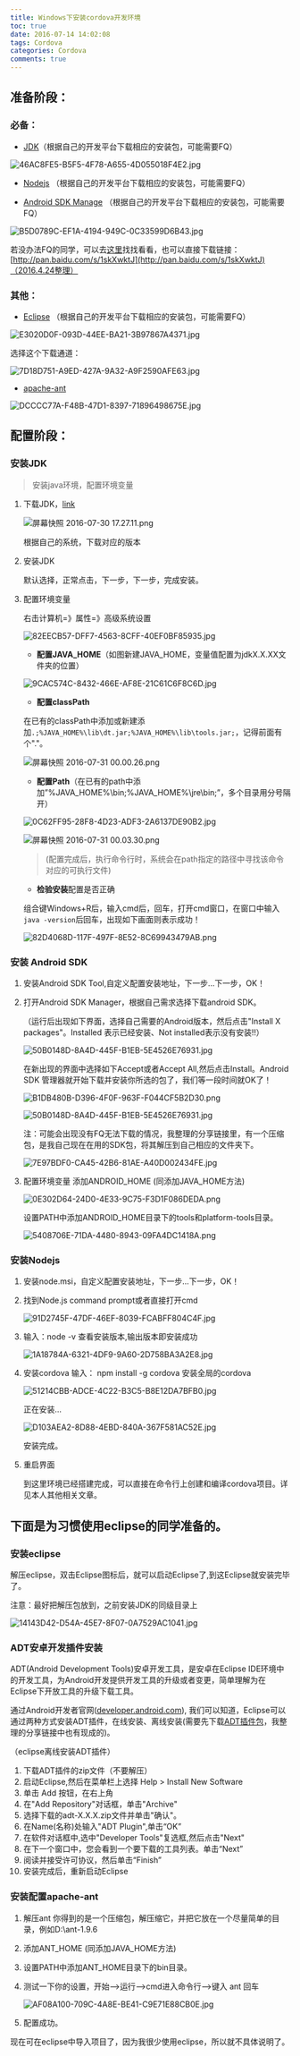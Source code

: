```yaml
---
title: Windows下安装cordova开发环境
toc: true
date: 2016-07-14 14:02:08
tags: Cordova
categories: Cordova
comments: true
---
```

## 准备阶段：

### 必备：

- [JDK](http://www.oracle.com/technetwork/java/javase/downloads/jdk8-downloads-2133151.html)（根据自己的开发平台下载相应的安装包，可能需要FQ）
<!-- more -->
![46AC8FE5-B5F5-4F78-A655-4D055018F4E2.jpg](http://ww3.sinaimg.in/large/72f96cbagw1f6d5lisumzj20f908i0ty.jpg)

- [Nodejs](https://nodejs.org/en/download/)  （根据自己的开发平台下载相应的安装包，可能需要FQ）

- [Android SDK Manage](http://developer.android.com/sdk/index.html)  （根据自己的开发平台下载相应的安装包，可能需要FQ）

![B5D0789C-EF1A-4194-949C-0C33599D6B43.jpg](http://ww2.sinaimg.in/large/72f96cbagw1f6d5mvz8qvj20lw0ckjs9.jpg)

若没办法FQ的同学，可以去[这里](https://github.com/inferjay/AndroidDevTools/)找找看看，也可以直接下载链接：[http://pan.baidu.com/s/1skXwktJ](http://pan.baidu.com/s/1skXwktJ)（2016.4.24整理）

### 其他：

- [Eclipse](https://www.eclipse.org/downloads/)  （根据自己的开发平台下载相应的安装包，可能需要FQ）

![E3020D0F-093D-44EE-BA21-3B97867A4371.jpg](http://ww3.sinaimg.in/large/72f96cbagw1f6d5oeaiyvj20nb07u74t.jpg)

选择这个下载通道：

![7D18D751-A9ED-427A-9A32-A9F2590AFE63.jpg](http://ww4.sinaimg.in/large/72f96cbagw1f6d5oyzr6uj20el0400so.jpg)

- [apache-ant](http://ant.apache.org/bindownload.cgi)

![DCCCC77A-F48B-47D1-8397-71896498675E.jpg](http://ww3.sinaimg.in/large/72f96cbagw1f6d5pxwi7pj20hy05rgmf.jpg)



## 配置阶段：

### 安装JDK

> 安装java环境，配置环境变量

1. 下载JDK，[link](http://www.oracle.com/technetwork/java/javase/downloads/jdk8-downloads-2133151.html)

	![屏幕快照 2016-07-30 17.27.11.png](http://ww1.sinaimg.in/large/72f96cbagw1f6c2hkxorgj20f408n76s.jpg)

	根据自己的系统，下载对应的版本

2. 安装JDK

	默认选择，正常点击，下一步，下一步，完成安装。

3. 配置环境变量

	右击计算机=》属性=》高级系统设置

	![82EECB57-DFF7-4563-8CFF-40EF0BF85935.jpg](http://ww2.sinaimg.in/large/72f96cbagw1f6c2nylc7sj20cv0eb0t7.jpg)

	* **配置JAVA_HOME**（如图新建JAVA_HOME，变量值配置为jdkX.X.XX文件夹的位置）

	![9CAC574C-8432-466E-AF8E-21C61C6F8C6D.jpg](http://ww3.sinaimg.in/large/72f96cbagw1f6c2pxpxzxj20bx063mxd.jpg)

	* **配置classPath**

	在已有的classPath中添加或新建添加`.;%JAVA_HOME%\lib\dt.jar;%JAVA_HOME%\lib\tools.jar;`，记得前面有个"."。

	![屏幕快照 2016-07-31 00.00.26.png](http://ww4.sinaimg.in/large/72f96cbagw1f6cdme9unqj20hm05u0tl.jpg)

	* **配置Path**（在已有的path中添加”%JAVA_HOME%\bin;%JAVA_HOME%\jre\bin;”，多个目录用分号隔开）

	![0C62FF95-28F8-4D23-ADF3-2A6137DE90B2.jpg](http://ww4.sinaimg.in/large/72f96cbagw1f6c2rih4t6j20bx067dg2.jpg)

	![屏幕快照 2016-07-31 00.03.30.png](http://ww1.sinaimg.in/large/72f96cbagw1f6cdpplgylj20db068jsk.jpg)

	>(配置完成后，执行命令行时，系统会在path指定的路径中寻找该命令对应的可执行文件)

	* **检验安装**配置是否正确

	组合键Windows+R后，输入cmd后，回车，打开cmd窗口，在窗口中输入`java -version`后回车，出现如下画面则表示成功！

	![82D4068D-117F-497F-8E52-8C69943479AB.png](http://ww3.sinaimg.in/large/72f96cbagw1f6c2tfy1vpj20em029t8x.jpg)




### 安装 Android SDK

1. 安装Android SDK Tool,自定义配置安装地址，下一步...下一步，OK！

2. 打开Android SDK Manager，根据自己需求选择下载android SDK。

	（运行后出现如下界面，选择自己需要的Android版本，然后点击"Install X packages"。Installed 表示已经安装、Not installed表示没有安装!!）

	![50B0148D-8A4D-445F-B1EB-5E4526E76931.jpg](http://ww4.sinaimg.in/large/72f96cbagw1f6d5vy3oyjj20fx0cv0wv.jpg)

	在新出现的界面中选择如下Accept或者Accept All,然后点击Install。Android SDK 管理器就开始下载并安装你所选的包了，我们等一段时间就OK了！

	![B1DB480B-D396-4F0F-963F-F044CF5B2D30.png](http://ww3.sinaimg.in/large/72f96cbagw1f6d5wxqeyej20gm0a777d.jpg)

	![50B0148D-8A4D-445F-B1EB-5E4526E76931.jpg](http://ww4.sinaimg.in/large/72f96cbagw1f6d5xhnl0bj20fx0cv0wv.jpg)

	注：可能会出现没有FQ无法下载的情况，我整理的分享链接里，有一个压缩包，是我自己现在在用的SDK包，将其解压到自己相应的文件夹下。

	![7E97BDF0-CA45-42B6-81AE-A40D002434FE.jpg](http://ww4.sinaimg.in/large/72f96cbagw1f6d5yiwqa0j20go0avjs2.jpg)

3. 配置环境变量
	添加ANDROID_HOME (同添加JAVA_HOME方法)

	![0E302D64-24D0-4E33-9C75-F3D1F086DEDA.png](http://ww1.sinaimg.in/large/72f96cbagw1f6d5z3gbt4j20ij05at9m.jpg)

	设置PATH中添加ANDROID_HOME目录下的tools和platform-tools目录。

	![5408706E-71DA-4480-8943-09FA4DC1418A.png](http://ww3.sinaimg.in/large/72f96cbagw1f6d5zlu57gj20fg0fmwhy.jpg)


### 安装Nodejs

1. 安装node.msi，自定义配置安装地址，下一步...下一步，OK！

2. 找到Node.js command prompt或者直接打开cmd

	![91D2745F-47DF-46EF-8039-FCABFF804C4F.jpg](http://ww1.sinaimg.in/large/72f96cbagw1f6d60xte0xj206p05jt8o.jpg)

3. 输入：node -v 查看安装版本,输出版本即安装成功

	![1A18784A-6321-4DF9-9A60-2D758BA3A2E8.jpg](http://ww1.sinaimg.in/large/72f96cbagw1f6d6184ec2j204v01ua9u.jpg)

4. 安装cordova
	输入： npm install -g cordova   安装全局的cordova

	![51214CBB-ADCE-4C22-B3C5-B8E12DA7BFB0.jpg](http://ww1.sinaimg.in/large/72f96cbagw1f6d61gmpi5j208401a0sj.jpg)

	正在安装...

	![D103AEA2-8D88-4EBD-840A-367F581AC52E.jpg](http://ww4.sinaimg.in/large/72f96cbagw1f6d61s3i0rj20qz07hgmw.jpg)

	安装完成。

5. 重启界面

	到这里环境已经搭建完成，可以直接在命令行上创建和编译cordova项目。详见本人其他相关文章。



## 下面是为习惯使用eclipse的同学准备的。

### 安装eclipse

解压eclipse，双击Eclipse图标后，就可以启动Eclipse了,到这Eclipse就安装完毕了。

注意：最好把解压包放到，之前安装JDK的同级目录上

![14143D42-D54A-45E7-8F07-0A7529AC1041.jpg](http://ww4.sinaimg.in/large/72f96cbagw1f6d636pztpj20cp08hweo.jpg)

### ADT安卓开发插件安装

ADT(Android Development Tools)安卓开发工具，是安卓在Eclipse IDE环境中的开发工具，为Android开发提供开发工具的升级或者变更，简单理解为在Eclipse下开放工具的升级下载工具。

通过Android开发者官网([developer.android.com](http://developer.android.com/)), 我们可以知道，Eclipse可以通过两种方式安装ADT插件，在线安装、离线安装(需要先下载[ADT插件包](https://github.com/inferjay/AndroidDevTools/)，我整理的分享链接中也有现成的)。

（eclipse离线安装ADT插件）

1. 下载ADT插件的zip文件（不要解压）
2. 启动Eclipse,然后在菜单栏上选择 Help > Install New Software
3. 单击 Add 按钮，在右上角
4. 在"Add Repository"对话框，单击"Archive"
5. 选择下载的adt-X.X.X.zip文件并单击"确认"。
6. 在Name(名称)处输入"ADT Plugin",单击“OK”
7. 在软件对话框中,选中"Developer Tools"复选框,然后点击"Next"
8. 在下一个窗口中，您会看到一个要下载的工具列表。单击“Next”
9. 阅读并接受许可协议，然后单击“Finish”
10. 安装完成后，重新启动Eclipse


### 安装配置apache-ant

1. 解压ant 你得到的是一个压缩包，解压缩它，并把它放在一个尽量简单的目录，例如D:\ant-1.9.6

2. 添加ANT_HOME (同添加JAVA_HOME方法)

3. 设置PATH中添加ANT_HOME目录下的bin目录。

4. 测试一下你的设置，开始-->运行-->cmd进入命令行-->键入 ant 回车

	![AF08A100-709C-4A8E-BE41-C9E71E88CB0E.jpg](http://ww3.sinaimg.in/large/72f96cbagw1f6d65hbz3aj208j01rt8k.jpg)

5. 配置成功。

现在可在eclipse中导入项目了，因为我很少使用eclipse，所以就不具体说明了。

                          

